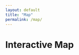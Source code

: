 ```yaml
---
layout: default
title: "Map"
permalink: /map/
---
```


# Interactive Map

<div id="map"></div>

<link rel="stylesheet" href="https://unpkg.com/leaflet@1.9.4/dist/leaflet.css"
  integrity="sha512-p2cE6YJ4Z1rU1UIF1OtSWT8gJtIhXCTITVEWilQoNqT9XyM54q9WlH0I1GtIsfRSAxEPPYUajF2iGaI2B1rZzw=="
  crossorigin=""/>

<script src="https://unpkg.com/leaflet@1.9.4/dist/leaflet.js"
  integrity="sha512-vMb2pTnQmFln1zp0eOipSA3w8EMXwqyI51Onx5O20nQ2YSmWvd9FTJMcjsPbkLAk7fNKfK0jD9Xo7hXgzMJ3ew=="
  crossorigin=""></script>

<script src="{{ '/assets/js/map.js' | relative_url }}"></script>
<link rel="stylesheet" href="{{ '/assets/css/map.css' | relative_url }}">

